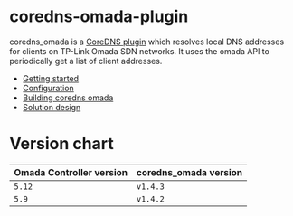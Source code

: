 # coredns-omada-plugin

coredns_omada is a [CoreDNS plugin](https://coredns.io/manual/plugins/) which resolves local DNS addresses for clients on TP-Link Omada SDN networks. It uses the omada API to periodically get a list of client addresses.

* [Getting started](docs/getting-started.md)
* [Configuration](docs/configuration.md)
* [Building coredns omada](docs/build.md)
* [Solution design](docs/solution-design.md)


# Version chart

| Omada Controller version  | coredns_omada version |
| --------                  | -------               |
| `5.12`                    | `v1.4.3`              |
| `5.9`                     | `v1.4.2`              |